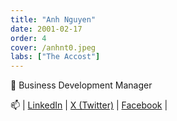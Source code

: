 ```yaml
---
title: "Anh Nguyen"
date: 2001-02-17
order: 4
cover: /anhnt0.jpeg
labs: ["The Accost"]
---
```


🔭 Business Development Manager


📫 | [LinkedIn]() | [X (Twitter)]() | [Facebook](https://www.facebook.com/julieforw7) |
